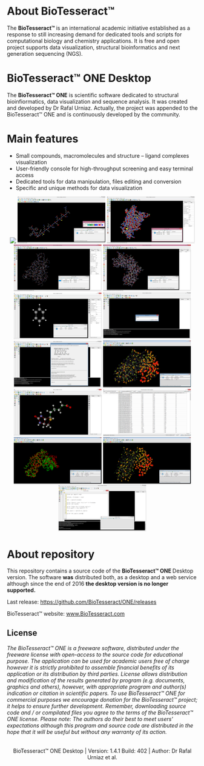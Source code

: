 # About BioTesseract™  

The <b>BioTesseract™ </b> is an international academic initiative established as a response to still increasing demand for dedicated tools and scripts for computational biology and chemistry applications. It is free and open project supports data visualization, structural bioinformatics and next generation sequencing (NGS).

# BioTesseract™ ONE Desktop 

The <b>BioTesseract™ ONE</b> is scientific software dedicated to structural bioinfiormatics, data visualization and sequence analysis. It was created and developed by Dr Rafal Urniaz. Actually, the project was appended to the BioTesseract™ ONE and is continuously developed by the community. 

# Main features
* Small compounds, macromolecules and structure – ligand complexes visualization
* User-friendly console for high-throughput screening and easy terminal access
* Dedicated tools for data manipulation, files editing and conversion
* Specific and unique methods for data visualization

<p align="center"><a href="https://cloud.githubusercontent.com/assets/17867916/17083857/b8ed576a-51a4-11e6-89c8-1d5a400473cf.png"><img src="https://cloud.githubusercontent.com/assets/17867916/17083857/b8ed576a-51a4-11e6-89c8-1d5a400473cf.png" width="46%"></a>  <a href="docs/1.png"><img src="docs/1.png" width="46%"></a>  <a href="docs/2.png"><img src="docs/2.png" width="46%"></a>  <a href="docs/3.png"><img src="docs/3.png" width="46%"></a>  <a href="docs/4.png"><img src="docs/4.png" width="46%"></a>  <a href="docs/5.png"><img src="docs/5.png" width="46%"></a>  <a href="docs/6.png"><img src="docs/6.png" width="46%"></a>  <a href="docs/7.png"><img src="docs/7.png" width="46%"></a>  <a href="docs/8.png"><img src="docs/8.png" width="46%"></a>  <a href="docs/9.png"><img src="docs/9.png" width="46%"></a>  <a href="docs/10.png"><img src="docs/10.png" width="46%"></a>  <a href="docs/11.png"><img src="docs/11.png" width="46%"></a>  <a href="docs/12.png"><img src="docs/12.png" width="46%"></a>  <a href="docs/13.png"><img src="docs/13.png" width="46%"></a></p>



# About repository

This repository contains a source code of the <b>BioTesseract™ ONE </b>Desktop version. The software <b>was</b> distributed both, as a desktop and a web service although since the end of 2016 <b>the desktop version is no longer supported.</b>  

Last release: https://github.com/BioTesseract/ONE/releases

BioTesseract™ website: www.BioTesseract.com

## License
###### The BioTesseract™ ONE is a freeware software, distributed under the freeware license with open-access to the source code for educational purpose. The application can be used for academic users free of charge however it is strictly prohibited to assemble financial benefits of its application or its distribution by third parties. License allows distribution and modification of the results generated by program (e.g. documents, graphics and others), however, with appropriate program and author(s) indication or citation in scientific papers. To use BioTesseract™ ONE for commercial purposes we encourage donation for the BioTesseract™ project; it helps to ensure further development. Remember, downloading source code and / or compilated files you agree to the terms of the BioTesseract™ ONE license. Please note: The authors do their best to meet users’ expectations although this program and source code are distributed in the hope that it will be useful but without any warranty of its action.

<div align="center" style="bottom: 60px; ">
BioTesseract™ ONE Desktop | Version: 1.4.1 Build: 402 | Author: Dr Rafal Urniaz et al.
</div>
